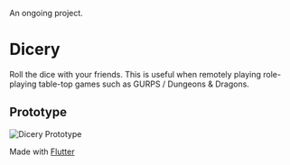 An ongoing project.

# Dicery

Roll the dice with your friends. This is useful when remotely playing role-playing table-top games such as GURPS / Dungeons & Dragons. 

## Prototype

![Dicery Prototype](https://user-images.githubusercontent.com/13646646/84850195-fdf45b00-b00b-11ea-9249-f5f68e59e3e3.gif)

Made with [Flutter](https://flutter.dev)





